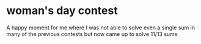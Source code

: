# woman's day contest
A happy moment for me where I was not able to solve even a single sum in many of the previous contests but now came up to solve 11/13 sums 
